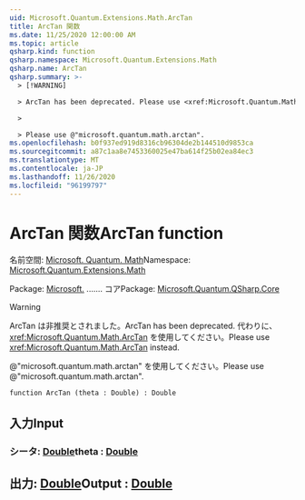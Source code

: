 ```yaml
---
uid: Microsoft.Quantum.Extensions.Math.ArcTan
title: ArcTan 関数
ms.date: 11/25/2020 12:00:00 AM
ms.topic: article
qsharp.kind: function
qsharp.namespace: Microsoft.Quantum.Extensions.Math
qsharp.name: ArcTan
qsharp.summary: >-
  > [!WARNING]

  > ArcTan has been deprecated. Please use <xref:Microsoft.Quantum.Math.ArcTan> instead.

  >

  > Please use @"microsoft.quantum.math.arctan".
ms.openlocfilehash: b0f937ed919d8316cb96304de2b144510d9853ca
ms.sourcegitcommit: a87c1aa8e7453360025e47ba614f25b02ea84ec3
ms.translationtype: MT
ms.contentlocale: ja-JP
ms.lasthandoff: 11/26/2020
ms.locfileid: "96199797"
---
```

# <a name="arctan-function"></a><span data-ttu-id="2be26-102">ArcTan 関数</span><span class="sxs-lookup"><span data-stu-id="2be26-102">ArcTan function</span></span>

<span data-ttu-id="2be26-103">名前空間: [Microsoft. Quantum. Math](xref:Microsoft.Quantum.Extensions.Math)</span><span class="sxs-lookup"><span data-stu-id="2be26-103">Namespace: [Microsoft.Quantum.Extensions.Math](xref:Microsoft.Quantum.Extensions.Math)</span></span>

<span data-ttu-id="2be26-104">Package: [Microsoft.](https://nuget.org/packages/Microsoft.Quantum.QSharp.Core) ....... コア</span><span class="sxs-lookup"><span data-stu-id="2be26-104">Package: [Microsoft.Quantum.QSharp.Core](https://nuget.org/packages/Microsoft.Quantum.QSharp.Core)</span></span>


> [!WARNING]
> <span data-ttu-id="2be26-105">ArcTan は非推奨とされました。</span><span class="sxs-lookup"><span data-stu-id="2be26-105">ArcTan has been deprecated.</span></span> <span data-ttu-id="2be26-106">代わりに、<xref:Microsoft.Quantum.Math.ArcTan> を使用してください。</span><span class="sxs-lookup"><span data-stu-id="2be26-106">Please use <xref:Microsoft.Quantum.Math.ArcTan> instead.</span></span>
>
> <span data-ttu-id="2be26-107">@"microsoft.quantum.math.arctan" を使用してください。</span><span class="sxs-lookup"><span data-stu-id="2be26-107">Please use @"microsoft.quantum.math.arctan".</span></span>



```qsharp
function ArcTan (theta : Double) : Double
```


## <a name="input"></a><span data-ttu-id="2be26-108">入力</span><span class="sxs-lookup"><span data-stu-id="2be26-108">Input</span></span>

### <a name="theta--double"></a><span data-ttu-id="2be26-109">シータ: [Double](xref:microsoft.quantum.lang-ref.double)</span><span class="sxs-lookup"><span data-stu-id="2be26-109">theta : [Double](xref:microsoft.quantum.lang-ref.double)</span></span>





## <a name="output--double"></a><span data-ttu-id="2be26-110">出力: [Double](xref:microsoft.quantum.lang-ref.double)</span><span class="sxs-lookup"><span data-stu-id="2be26-110">Output : [Double](xref:microsoft.quantum.lang-ref.double)</span></span>

